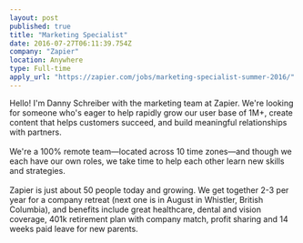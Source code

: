 ```yaml
---
layout: post
published: true
title: "Marketing Specialist"
date: 2016-07-27T06:11:39.754Z
company: "Zapier"
location: Anywhere
type: Full-time
apply_url: "https://zapier.com/jobs/marketing-specialist-summer-2016/"
---
```


<div>Hello! I&apos;m Danny Schreiber with the marketing team at Zapier. We&apos;re looking for someone who&apos;s eager to help rapidly grow our user base of 1M+, create content that helps customers succeed, and build meaningful relationships with partners.</div><div class="paragraph_break"><br></div><div>We&apos;re a 100% remote team&#x2014;located across 10 time zones&#x2014;and though we each have our own roles, we take time to help each other learn new skills and strategies.</div><div class="paragraph_break"><br></div><div>Zapier is just about 50 people today and growing. We get together 2-3 per year for a company retreat (next one is in August in Whistler, British Columbia), and benefits include great healthcare, dental and vision coverage, 401k retirement plan with company match, profit sharing and 14 weeks paid leave for new parents.</div>
